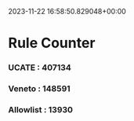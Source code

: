 2023-11-22 16:58:50.829048+00:00
# Rule Counter 
 ### UCATE : 407134

 ### Veneto : 148591

 ### Allowlist : 13930